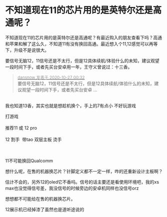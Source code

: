 # 不知道现在11的芯片用的是英特尔还是高通呢？


不知道现在11的芯片用的是英特尔还是高通呢？有最近购入的朋友查看下吗？高通和苹果和解了这么久，不知道11有没有换回高通。最近想入个11,12感觉可以再等下，升级不是说很大。

要信号无脑12，11信号还是不太行，但是12具体续航/体验什么的未知，建议观望一段时间下手，或者先买台安卓用一年，王守义曾说过：十三香。

<div class="quote"><blockquote><font size="2"><a href="https://www.hostloc.com/forum.php?mod=redirect&amp;goto=findpost&amp;pid=9356956&amp;ptid=758796" target="_blank"><font color="#999999">dansnow 发表于 2020-10-27 00:32</font></a></font><br />
要信号无脑12，11信号还是不太行，但是12具体续航/体验什么的未知，建议观望一段时间下手，或者先买台安卓 ...</blockquote></div><br />
我也知道13香，其实也就是想趁机换个，手上的7有点小 不好玩游戏

打游戏<br />
<br />
推荐11 或 12 pro<br />
<br />
12 割手&nbsp;&nbsp;带tao 双层主板 烫手<br />
<br />
<br />


11不可能换回Qualcomm

想什么呢，在售的机器换芯片？针脚定义都不一定一样，咋的还重新设计主板啊？

估计不会的，另外12的oled它不香吗。信号的话主要还是看使用环境吧，我的xs max也没觉得信号差，我没信号的时候旁边的安卓机同样也没信号orz

想想都不可能给在售的机器换芯片。

12展示机已经掉漆了<img src="static/image/smiley/yct/010.gif" smilieid="41" border="0" alt="" />虽然也是道听途说的
